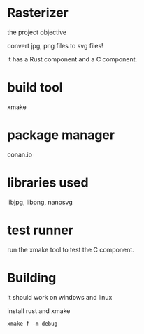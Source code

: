 # Rasterizer
the project objective

convert jpg, png files to svg files!

it has a Rust component and a C component.
    
# build tool 

xmake

# package manager

conan.io

# libraries used

libjpg, libpng, nanosvg

# test runner

run the xmake tool to test the C component.

    

# Building 
it should work on windows and linux

install rust and xmake

    xmake f -m debug
